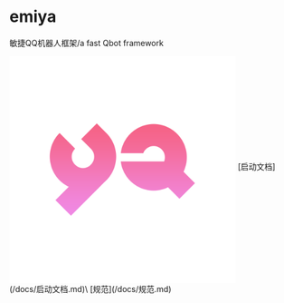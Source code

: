# emiya
敏捷QQ机器人框架/a fast Qbot framework

<img src="YA.png" width = "400"  alt="logo" align="middle" />
[启动文档](/docs/启动文档.md)\
[规范](/docs/规范.md)
